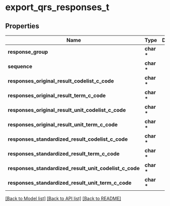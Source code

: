 # export_qrs_responses_t

## Properties
Name | Type | Description | Notes
------------ | ------------- | ------------- | -------------
**response_group** | **char \*** |  | [optional] 
**sequence** | **char \*** |  | [optional] 
**responses_original_result_codelist_c_code** | **char \*** |  | [optional] 
**responses_original_result_term_c_code** | **char \*** |  | [optional] 
**responses_original_result_unit_codelist_c_code** | **char \*** |  | [optional] 
**responses_original_result_unit_term_c_code** | **char \*** |  | [optional] 
**responses_standardized_result_codelist_c_code** | **char \*** |  | [optional] 
**responses_standardized_result_term_c_code** | **char \*** |  | [optional] 
**responses_standardized_result_unit_codelist_c_code** | **char \*** |  | [optional] 
**responses_standardized_result_unit_term_c_code** | **char \*** |  | [optional] 

[[Back to Model list]](../README.md#documentation-for-models) [[Back to API list]](../README.md#documentation-for-api-endpoints) [[Back to README]](../README.md)


